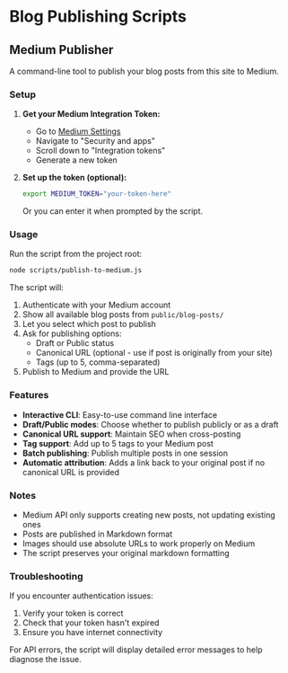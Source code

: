 # Blog Publishing Scripts

## Medium Publisher

A command-line tool to publish your blog posts from this site to Medium.

### Setup

1. **Get your Medium Integration Token:**
   - Go to [Medium Settings](https://medium.com/me/settings)
   - Navigate to "Security and apps"
   - Scroll down to "Integration tokens"
   - Generate a new token

2. **Set up the token (optional):**
   ```bash
   export MEDIUM_TOKEN="your-token-here"
   ```
   
   Or you can enter it when prompted by the script.

### Usage

Run the script from the project root:

```bash
node scripts/publish-to-medium.js
```

The script will:
1. Authenticate with your Medium account
2. Show all available blog posts from `public/blog-posts/`
3. Let you select which post to publish
4. Ask for publishing options:
   - Draft or Public status
   - Canonical URL (optional - use if post is originally from your site)
   - Tags (up to 5, comma-separated)
5. Publish to Medium and provide the URL

### Features

- **Interactive CLI**: Easy-to-use command line interface
- **Draft/Public modes**: Choose whether to publish publicly or as a draft
- **Canonical URL support**: Maintain SEO when cross-posting
- **Tag support**: Add up to 5 tags to your Medium post
- **Batch publishing**: Publish multiple posts in one session
- **Automatic attribution**: Adds a link back to your original post if no canonical URL is provided

### Notes

- Medium API only supports creating new posts, not updating existing ones
- Posts are published in Markdown format
- Images should use absolute URLs to work properly on Medium
- The script preserves your original markdown formatting

### Troubleshooting

If you encounter authentication issues:
1. Verify your token is correct
2. Check that your token hasn't expired
3. Ensure you have internet connectivity

For API errors, the script will display detailed error messages to help diagnose the issue.